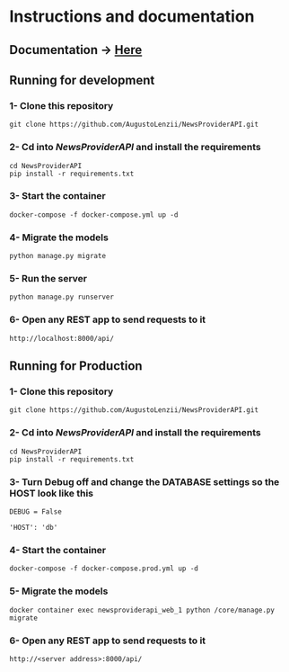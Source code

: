 # Instructions and documentation
## Documentation -> [Here](https://app.swaggerhub.com/apis-docs/augustolenzi/NewsProviderAPI/1.0.0) 
## Running for development
### 1- Clone this repository
```
git clone https://github.com/AugustoLenzii/NewsProviderAPI.git
```
### 2- Cd into _NewsProviderAPI_ and install the requirements
```
cd NewsProviderAPI
pip install -r requirements.txt
```
### 3- Start the container
```
docker-compose -f docker-compose.yml up -d
```
### 4- Migrate the models
```
python manage.py migrate
```
### 5- Run the server
```
python manage.py runserver
```
### 6- Open any REST app to send requests to it
```
http://localhost:8000/api/
```
## Running for Production
### 1- Clone this repository
```
git clone https://github.com/AugustoLenzii/NewsProviderAPI.git
```
### 2- Cd into _NewsProviderAPI_ and install the requirements
```
cd NewsProviderAPI
pip install -r requirements.txt
```
### 3- Turn Debug off and change the DATABASE settings so the HOST look like this
```
DEBUG = False
```
```
'HOST': 'db'
```
### 4- Start the container
```
docker-compose -f docker-compose.prod.yml up -d
```
### 5- Migrate the models
```
docker container exec newsproviderapi_web_1 python /core/manage.py migrate
```
### 6- Open any REST app to send requests to it
```
http://<server address>:8000/api/
```
